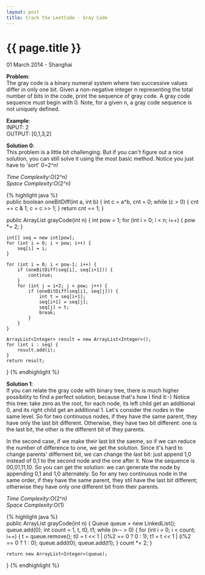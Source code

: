 ```yaml
---
layout: post
title: Crack the LeetCode - Gray Code
---
```


{{ page.title }}
================

<p class="meta">01 March 2014 - Shanghai </p>

**Problem**:  
The gray code is a binary numeral system where two successive values differ in only one bit. Given a non-negative integer n representing the total number of bits in the code, print the sequence of gray code. A gray code sequence must begin with 0. Note, for a given n, a gray code sequence is not uniquely defined.

**Example**:    
INPUT: 2  
OUTPUT: [0,1,3,2]

**Solution 0**:  
This problem is a little bit challenging. But if you can't figure out a nice solution, you can still solve it using the most basic method. Notice you just have to 'sort' 0~2^n!

*Time Complexity*:O(2^n)  
*Space Complexity*:O(2^n)  

{% highlight java %}  
public boolean oneBitDiff(int a, int b) {
    int c = a^b, cnt = 0;
    while (c > 0) {
        cnt += c & 1;
        c = c >> 1;
    }
    return cnt == 1;
}

public ArrayList<Integer> grayCode(int n) {
    int pow = 1;
    for (int i = 0; i < n; i++) {
        pow *= 2;
    }

    int[] seq = new int[pow];
    for (int i = 0; i < pow; i++) {
        seq[i] = i;
    }

    for (int i = 0; i < pow-1; i++) {
        if (oneBitDiff(seq[i], seq[i+1])) {
            continue;
        }
        for (int j = i+2; j < pow; j++) {
            if (oneBitDiff(seq[i], seq[j])) {
                int t = seq[i+1];
                seq[i+1] = seq[j];
                seq[j] = t;
                break;
            }
        }
    }

    ArrayList<Integer> result = new ArrayList<Integer>();
    for (int i : seq) {
        result.add(i);
    }
    return result;
}
{% endhighlight %}

**Solution 1**:  
If you can relate the gray code with binary tree, there is much higher possibility to find a perfect solution, because that's how I find it:-) Notice this tree: take zero as the root, for each node, its left child get an additional 0, and its right child get an additional 1. Let's consider the nodes in the same level. So for two continuous nodes, if they have the same parent, they have only the last bit different. Otherwise, they have two bit different: one is the last bit, the other is the different bit of they parents. 

In the second case, if we make their last bit the saeme, so if we can reduce the number of difference to one, we get the solution. Since it's hard to change parents' differnent bit, we can change the last bit: just append 1,0 instead of 0,1 to the second node and the one after it. Now the sequence is 00,01,11,10. So you can get the solution: we can generate the node by appending 0,1 and 1,0 alternately. So for any two continuous node in the same order, if they have the same parent, they stil have the last bit different; otherwise they have only one different bit from their parents.

*Time Complexity*:O(2^n)  
*Space Complexity*:O(1)  

{% highlight java %}  
public ArrayList<Integer> grayCode(int n) {
    Queue<Integer> queue = new LinkedList<Integer>();
    queue.add(0);
    int count = 1, t, t0, t1;
    while (n-- > 0) {
        for (int i = 0; i < count; i++) {
            t = queue.remove();
            t0 = t << 1 | (i%2 == 0 ? 0 : 1);
            t1 = t << 1 | (i%2 == 0 ? 1 : 0);
            queue.add(t0);
            queue.add(t1);
        }
        count *= 2;
    }

    return new ArrayList<Integer>(queue);
}
{% endhighlight %}
